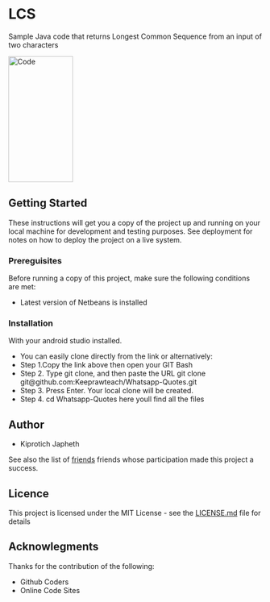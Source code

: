 # LCS
Sample Java code that returns Longest Common Sequence from an input of two characters
<!DOCTYPE html>
<html>
<head>
</head>
<div class="body">
                <div id="pictures" class="column half">
                   <img src="https://firebasestorage.googleapis.com/v0/b/quotes-99653.appspot.com/o/Screenshot.png?alt=media&token=11d2d44f-6188-4d05-b987-10581fecb63e" alt="Code" style="width:128px;height:250px;">
                </div>
                   
              


<h2>Getting Started</h2>
<p>These instructions will get you a copy of the project up and running on your local machine for development and testing purposes. See deployment for notes on how to deploy the project on a live system.</p>
<h3>Prereguisites</h3>
<p>Before running a copy of this project, make sure the following conditions are met:</p>
<ul>
  <li>Latest version of Netbeans is installed</li>
 
  </ul>
<h3>Installation</h3>
<p> With your android studio installed. </p>
<ul>
  <li>You can easily clone directly from the link or alternatively: </li>
  <li>Step 1.Copy the link above then open your GIT Bash</li>
  <li>Step 2. Type git clone, and then paste the URL git clone git@github.com:Keeprawteach/Whatsapp-Quotes.git</li>
  <li> Step 3. Press Enter. Your local clone will be created.</li>
  <li>Step 4. cd Whatsapp-Quotes here youll find all the files </li>
  </ul>
<h2>Author</h2>
<ul>
  <li>Kiprotich Japheth</li>
  </ul>

  <p>See also the list of <a href="#">friends</a> friends whose participation made this project a success.</p>
<h2>Licence</h2>
<p>This project is licensed under the MIT License - see the  <a href="#">LICENSE.md</a> file for details</p>
<h2>Acknowlegments</h2>
<p>Thanks for the contribution of the following:</p>
<ul>
  <li>Github Coders</li>
  <li>Online Code Sites</li>
  </ul>
<body>

</body>
</html>
